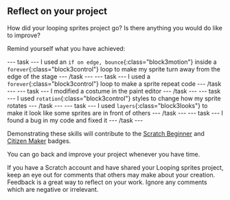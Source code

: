 ## Reflect on your project

How did your looping sprites project go? Is there anything you would do like to improve? 

Remind yourself what you have achieved:

--- task ---
I used an `if on edge, bounce`{:class="block3motion"} inside a `forever`{:class="block3control"} loop to make my sprite turn away from the edge of the stage
--- /task ---
--- task ---
I used a `forever`{:class="block3control"} loop to make a sprite repeat code 
--- /task ---
--- task ---
I modified a costume in the paint editor
--- /task ---
--- task ---
I used `rotation`{:class="block3control"} styles to change how my sprite rotates
--- /task ---
--- task ---
I used `layers`{:class="block3looks"} to make it look like some sprites are in front of others
--- /task ---
--- task ---
I found a bug in my code and fixed it
--- /task ---

Demonstrating these skills will contribute to the [Scratch Beginner]() and [Citizen Maker]() badges. 

You can go back and improve your project whenever you have time. 

If you have a Scratch account and have shared your Looping sprites project, keep an eye out for comments that others may make about your creation. Feedback is a great way to reflect on your work. Ignore any comments which are negative or irrelevant.

